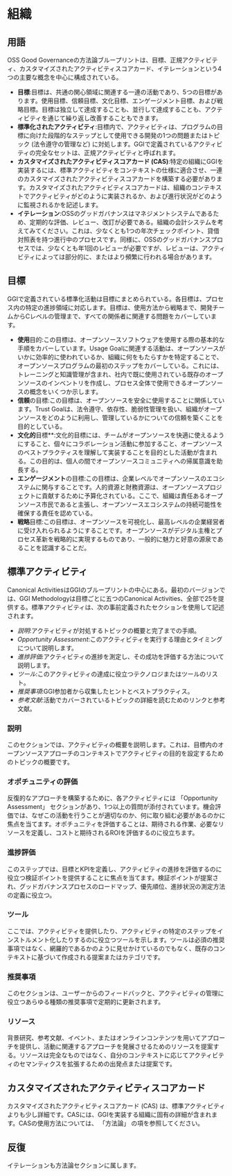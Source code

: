# 組織

## 用語

OSS Good Governanceの方法論ブループリントは、目標、正規アクティビティ、カスタマイズされたアクティビティスコアカード、イテレーションという4つの主要な概念を中心に構成されている。

* **目標**:目標は、共通の関心領域に関連する一連の活動であり、5つの目標があります。使用目標、信頼目標、文化目標、エンゲージメント目標、および戦略目標。目標は独立して達成することも、並行して達成することも、アクティビティを通じて繰り返し改善することもできます。
* **標準化されたアクティビティ**:目標内で、アクティビティは、プログラムの目標に向けた段階的なステップとして使用できる開発の1つの問題またはトピック (法令遵守の管理など) に対処します。GGIで定義されているアクティビティの完全なセットは、正規アクティビティと呼ばれます。
* **カスタマイズされたアクティビティスコアカード (CAS)**:特定の組織にGGIを実装するには、標準アクティビティをコンテキストの仕様に適合させ、一連のカスタマイズされたアクティビティスコアカードを構築する必要があります。カスタマイズされたアクティビティスコアカードは、組織のコンテキストでアクティビティがどのように実装されるか、および進行状況がどのように監視されるかを記述します。
* **イテレーション**:OSSのグッドガバナンスはマネジメントシステムであるため、定期的な評価、レビュー、改訂が必要である。組織の会計システムを考えてみてください。これは、少なくとも1つの年次チェックポイント、貸借対照表を持つ進行中のプロセスです。同様に、OSSのグッドガバナンスプロセスでは、少なくとも年1回のレビューが必要ですが、レビューは、アクティビティによっては部分的に、またはより頻繁に行われる場合があります。

## 目標

GGIで定義されている標準化活動は目標にまとめられている。各目標は、プロセス内の特定の進捗領域に対応します。目標は、使用方法から戦略まで、開発チームからCレベルの管理まで、すべての関係者に関連する問題をカバーしています。

* **使用**目的:この目標は、オープンソースソフトウェアを使用する際の基本的な手順をカバーしています。Usage Goalに関連する活動は、オープンソースがいかに効率的に使われているか、組織に何をもたらすかを特定することで、オープンソースプログラムの最初のステップをカバーしている。これには、トレーニングと知識管理が含まれ、社内で既に使用されている既存のオープンソースのインベントリを作成し、プロセス全体で使用できるオープンソースの概念をいくつか示します。
* **信頼**の目標:この目標は、オープンソースを安全に使用することに関係しています。Trust Goalは、法令遵守、依存性、脆弱性管理を扱い、組織がオープンソースをどのように利用し、管理しているかについての信頼を築くことを目的としている。
* **文化的**目標**:文化的目標には、チームがオープンソースを快適に使えるようにすること、個々にコラボレーション活動に参加すること、オープンソースのベストプラクティスを理解して実装することを目的とした活動が含まれる。この目的は、個人の間でオープンソースコミュニティへの帰属意識を助長する。
* **エンゲージメント**の目標:この目標は、企業レベルでオープンソースのエコシステムに関与することです。人的資源と財務資源は、オープンソースプロジェクトに貢献するために予算化されている。ここで、組織は責任あるオープンソース市民であると主張し、オープンソースエコシステムの持続可能性を確保する責任を認めている。
* **戦略**目標:この目標は、オープンソースを可視化し、最高レベルの企業経営者に受け入れられるようにすることです。オープンソースがデジタル主権とプロセス革新を戦略的に実現するものであり、一般的に魅力と好意の源泉であることを認識することだ。

## 標準アクティビティ

Canonical ActivitiesはGGIのブループリントの中心にある。最初のバージョンでは、GGI Methodologyは目標ごとに五つのCanonical Activities、全部で25を提供する。標準アクティビティは、次の事前定義されたセクションを使用して記述されます。
* _説明_:アクティビティが対処するトピックの概要と完了までの手順。
* _Opportunity Assessment_:このアクティビティを実行する理由とタイミングについて説明します。
* _進捗評価_:アクティビティの進捗を測定し、その成功を評価する方法について説明します。
* _ツール_:このアクティビティの達成に役立つテクノロジまたはツールのリスト。
* _推奨事項_:GGI参加者から収集したヒントとベストプラクティス。
* _参考文献_:活動でカバーされているトピックの詳細を読むためのリンクと参考文献。

### 説明

このセクションでは、アクティビティの概要を説明します。これは、目標内のオープンソースアプローチのコンテキストでアクティビティの目的を設定するためのトピックの概要です。

### オポチュニティの評価

反復的なアプローチを構築するために、各アクティビティには 「Opportunity Assessment」 セクションがあり、1つ以上の質問が添付されています。機会評価では、なぜこの活動を行うことが適切なのか、何に取り組む必要があるのかに焦点を当てます。オポチュニティを評価することは、期待される作業、必要なリソースを定義し、コストと期待されるROIを評価するのに役立ちます。

### 進捗評価

このステップでは、目標とKPIを定義し、アクティビティの進捗を評価するのに役立つ検証ポイントを提供することに焦点を当てます。検証ポイントが提案され、グッドガバナンスプロセスのロードマップ、優先順位、進捗状況の測定方法の定義に役立つ。

### ツール

ここでは、アクティビティを提供したり、アクティビティの特定のステップをインストルメント化したりするのに役立つツールを示します。ツールは必須の推奨事項ではなく、網羅的であるかのように見せかけているのでもなく、既存のコンテキストに基づいて作成される提案またはカテゴリです。

### 推奨事項

このセクションは、ユーザーからのフィードバックと、アクティビティの管理に役立つあらゆる種類の推奨事項で定期的に更新されます。

### リソース

背景研究、参考文献、イベント、またはオンラインコンテンツを用いてアプローチを提供し、活動に関連するアプローチを発展させるためのリソースを提案する。リソースは完全なものではなく、自分のコンテキストに応じてアクティビティのセマンティクスを拡張するための出発点または提案です。

## カスタマイズされたアクティビティスコアカード

カスタマイズされたアクティビティスコアカード (CAS) は、標準アクティビティよりも少し詳細です。CASには、GGIを実装する組織に固有の詳細が含まれます。CASの使用方法については、 「方法論」 の項を参照してください。

## 反復

イテレーションも方法論セクションに属します。
